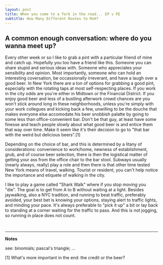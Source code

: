 ```yaml
---
layout: post
title: When you come to a fork in the road... EP v PE
subtitle: How Many Different Routes to RnH?
---
```


## A common enough conversation: where do you wanna meet up?

Every other week or so I like to grab a pint with a particular friend of mine and catch up. Hopefully you too have a friend like this. Someone you can share stupid and serious ideas with. Someone who appreciates your sensibility and opinion. Most importantly, someone who can hold an interesting coversation, be occassionally irreverant, and have a laugh over a good beer. In New York there are a ton of options for grabbing a good pint, especially with the rotating taps at most self-respecting places. If you work in the city odds are you're either in Midtown or the Financial District. If you enjoy good beer and less of a bustling afterwork crowd chances are you won't stick around long in these neighborhoods, unless you're simply with your work collegues and kicking back a few, unwilling to be the douche that makes everyone else accomodate his beer snobbish palatte by going to some less than office-convenient bar. Don't be that guy, at least have some finesse and teach people slowly about what good beer is and entice them that way over time. Make it seem like it's their decision to go to "that bar with the weird but delicious beers".[1]

Depending on the choice of bar, and this is determined by a litany of considerations: convenience to work/home, newness of establishment, grub, and of course beer selection, there is then the logistical matter of getting your ass from the office chair to the bar stool. Subways usually (nearly always, really) play a role and then there is that other time tested New York means of travel, walking. Tourist or resident, you can't help notice the importance and etiquete of walking in the city. 

I like to play a game called "Shark Walk" where if you stop moving you "die". The goal is to get from A to B without waiting at a light. Besides jaywalking, also a NYC tradition, and running to beat traffic, preferably avoided, your best bet is knowing your options, staying alert to traffic lights, and minding your pace. It's always preferable to "pick it up" a bit or lay back to standing at a corner waiting for the traffic to pass. And this is not jogging, so running in place does not count. 


<br />

--- 

**Notes**

see: binomials; pascal's triangle; ... 

[1] What's more important in the end: the credit or the beer? 
